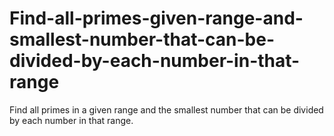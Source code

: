 # Find-all-primes-given-range-and-smallest-number-that-can-be-divided-by-each-number-in-that-range
Find all primes in a given range and the smallest number that can be divided by each number in that range.
